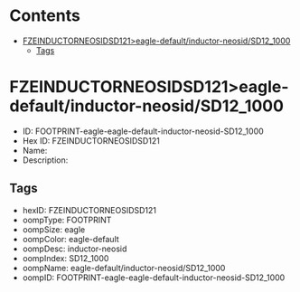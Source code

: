 



Contents
========

* [FZEINDUCTORNEOSIDSD121>eagle-default/inductor-neosid/SD12_1000](#fzeinductorneosidsd121eagle-defaultinductor-neosidsd12_1000)
	* [Tags](#tags)

# FZEINDUCTORNEOSIDSD121>eagle-default/inductor-neosid/SD12_1000

- ID: FOOTPRINT-eagle-eagle-default-inductor-neosid-SD12_1000
- Hex ID: FZEINDUCTORNEOSIDSD121
- Name: 
- Description: 

## Tags

- hexID: FZEINDUCTORNEOSIDSD121
- oompType: FOOTPRINT
- oompSize: eagle
- oompColor: eagle-default
- oompDesc: inductor-neosid
- oompIndex: SD12_1000
- oompName: eagle-default/inductor-neosid/SD12_1000
- oompID: FOOTPRINT-eagle-eagle-default-inductor-neosid-SD12_1000
